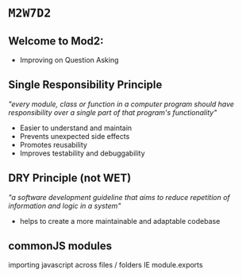 # `M2W7D2`

## Welcome to Mod2:

- Improving on Question Asking



## Single Responsibility Principle

*"every module, class or function in a computer program should have responsibility over a single part of that program's functionality"*

- Easier to understand and maintain
- Prevents unexpected side effects
- Promotes reusability
- Improves testability and debuggability

## DRY Principle (not WET)

*"a software development guideline that aims to reduce repetition of information and logic in a system"*
- helps to create a more maintainable and adaptable codebase

## commonJS modules
importing javascript across files / folders IE module.exports
